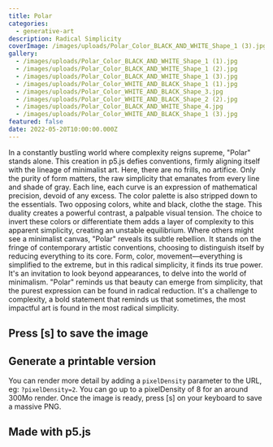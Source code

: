 ```yaml
---
title: Polar
categories:
  - generative-art
description: Radical Simplicity
coverImage: /images/uploads/Polar_Color_BLACK_AND_WHITE_Shape_1 (3).jpg
gallery:
  - /images/uploads/Polar_Color_BLACK_AND_WHITE_Shape_1 (1).jpg
  - /images/uploads/Polar_Color_BLACK_AND_WHITE_Shape_1 (2).jpg
  - /images/uploads/Polar_Color_BLACK_AND_WHITE_Shape_1 (3).jpg
  - /images/uploads/Polar_Color_WHITE_AND_BLACK_Shape_1 (1).jpg
  - /images/uploads/Polar_Color_WHITE_AND_BLACK_Shape_3.jpg
  - /images/uploads/Polar_Color_WHITE_AND_BLACK_Shape_2 (2).jpg
  - /images/uploads/Polar_Color_BLACK_AND_WHITE_Shape_4.jpg
  - /images/uploads/Polar_Color_WHITE_AND_BLACK_Shape_1 (3).jpg
featured: false
date: 2022-05-20T10:00:00.000Z
---
```

In a constantly bustling world where complexity reigns supreme, "Polar" stands alone. This creation in p5.js defies conventions, firmly aligning itself with the lineage of minimalist art. Here, there are no frills, no artifice. Only the purity of form matters, the raw simplicity that emanates from every line and shade of gray. Each line, each curve is an expression of mathematical precision, devoid of any excess.
The color palette is also stripped down to the essentials. Two opposing colors, white and black, clothe the stage. This duality creates a powerful contrast, a palpable visual tension. The choice to invert these colors or differentiate them adds a layer of complexity to this apparent simplicity, creating an unstable equilibrium.
Where others might see a minimalist canvas, "Polar" reveals its subtle rebellion. It stands on the fringe of contemporary artistic conventions, choosing to distinguish itself by reducing everything to its core. Form, color, movement—everything is simplified to the extreme, but in this radical simplicity, it finds its true power.
It's an invitation to look beyond appearances, to delve into the world of minimalism. "Polar" reminds us that beauty can emerge from simplicity, that the purest expression can be found in radical reduction. It's a challenge to complexity, a bold statement that reminds us that sometimes, the most impactful art is found in the most radical simplicity.

## Press [s] to save the image

## Generate a printable version

You can render more detail by adding a `pixelDensity` parameter to the URL, eg: `?pixelDensity=2`. You can go up to a pixelDensity of 8 for an around 300Mo render.
Once the image is ready, press [s] on your keyboard to save a massive PNG.

## Made with p5.js
